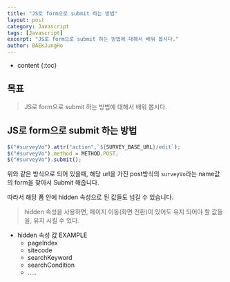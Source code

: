 ```yaml
---
title: "JS로 form으로 submit 하는 방법"
layout: post
category: Javascript
tags: [Javascript]
excerpt: "JS로 form으로 submit 하는 방법에 대해서 배워 봅시다."
author: BAEKJungHo
---
```


* content
{:toc}

## 목표

  > JS로 form으로 submit 하는 방법에 대해서 배워 봅시다.

## JS로 form으로 submit 하는 방법

```javascript
$("#surveyVo").attr("action",`${SURVEY_BASE_URL}/edit`);
$("#surveyVo").method = METHOD.POST;
$("#surveyVo").submit();
```

위와 같은 방식으로 되어 있을때, 해당 url을 가진 post방식의 `surveyVo`라는 name값의 form을 찾아서 Submit 해줍니다.

따라서 해당 폼 안에 hidden 속성으로 된 값들도 넘길 수 있습니다.

> hidden 속성을 사용하면, 페이지 이동(화면 전환)이 있어도 유지 되어야 할 값들을, 유지 시킬 수 있다.

- hidden 속성 값 EXAMPLE
    - pageIndex
    - sitecode
    - searchKeyword
    - searchCondition
    - .....
